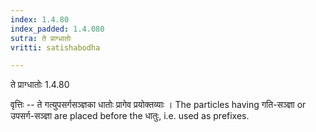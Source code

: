 ```yaml
---
index: 1.4.80
index_padded: 1.4.080
sutra: ते प्राग्धातोः
vritti: satishabodha

---
```

 ते प्राग्धातोः 1.4.80 


वृत्तिः -- ते गत्युपसर्गसञ्ज्ञका धातोः प्रागेव प्रयोक्तव्याः । The particles having गति-सञ्ज्ञा or उपसर्ग-सञ्ज्ञा are placed before the धातुः, i.e. used as prefixes. 